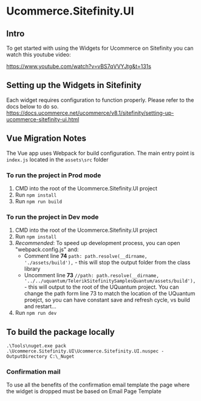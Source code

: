 # Ucommerce.Sitefinity.UI

## Intro

To get started with using the Widgets for Ucommerce on Sitefinity you can watch this youtube video: 

https://www.youtube.com/watch?v=vBS7qVVYJtg&t=131s

## Setting up the Widgets in Sitefinity
Each widget requires configuration to function properly. Please refer to the docs below to do so.
https://docs.ucommerce.net/ucommerce/v8.1/sitefinity/setting-up-ucommerce-sitefinity-ui.html

## Vue Migration Notes

The Vue app uses Webpack for build configuration. The main entry point is `index.js` located in the `assets\src` folder

### To run the project in Prod mode
1. CMD into the root of the Ucommerce.Sitefinity.UI project
2. Run `npm install`
3. Run `npm run build`

### To run the project in Dev mode
1. CMD into the root of the Ucommerce.Sitefinity.UI project
2. Run `npm install`
3. _Recommended_: To speed up development process, you can open "webpack.config.js" and:
	* Comment line **74** `path: path.resolve(__dirname, './assets/build'),` - this will stop the output folder from the class library
	* Uncomment line **73** `//path: path.resolve(__dirname, '../../uquantum/TelerikSitefinitySamplesQuantum/assets/build'),`  - this will output to the root of the UQuantum project. You can change the path form line 73 to match the location of the UQuantum proejct, so you can have constant save and refresh cycle, vs build and restart...
4. Run `npm run dev`

## To build the package locally
`.\Tools\nuget.exe pack .\Ucommerce.Sitefinity.UI\Ucommerce.Sitefinity.UI.nuspec -OutputDirectory C:\_Nuget              `

### Confirmation mail

To use all the benefits of the confirmation email template the page where the widget is dropped must be based on Email Page Template
